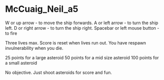 # McCuaig_Neil_a5

W or up arrow - to move the ship forwards.
A or left arrow - to turn the ship left.
D or right arrow - to turn the ship right.
Spacebar or left mouse button - to fire

Three lives max. Score is reset when lives run out. You have respawn invulnerability when you die.

25 points for a large asteroid
50 points for a mid size asteroid
100 points for a small asteroid

No objective. Just shoot asteroids for score and fun.
